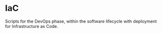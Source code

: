 # IaC
Scripts for the DevOps phase, within the software lifecycle with deployment for Infrastructure as Code.
